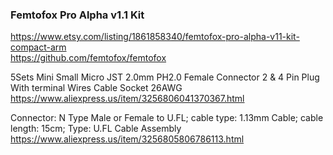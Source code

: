 ### Femtofox Pro Alpha v1.1 Kit
https://www.etsy.com/listing/1861858340/femtofox-pro-alpha-v11-kit-compact-arm  
https://github.com/femtofox/femtofox

5Sets Mini Small Micro JST 2.0mm PH2.0 Female Connector 2 & 4 Pin Plug With terminal Wires Cable Socket 26AWG  
https://www.aliexpress.us/item/3256806041370367.html

Connector: N Type Male or Female to U.FL; cable type: 1.13mm Cable; cable length: 15cm; Type: U.FL Cable Assembly  
https://www.aliexpress.us/item/3256805806786113.html

